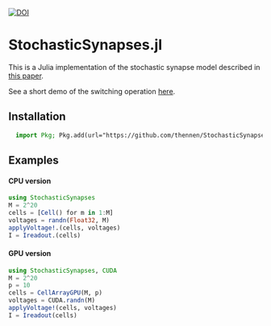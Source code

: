 [![DOI](https://zenodo.org/badge/438966323.svg)](https://zenodo.org/badge/latestdoi/438966323)

# StochasticSynapses.jl

This is a Julia implementation of the stochastic synapse model described in [this paper](https://journal.frontiersin.org/article/10.3389/fnins.2022.941753/full).

See a short demo of the switching operation [here](https://www.youtube.com/watch?v=Kk3HzDUP1Vg).

## Installation

```julia
  import Pkg; Pkg.add(url="https://github.com/thennen/StochasticSynapses.jl")
```

## Examples

#### CPU version

```julia
using StochasticSynapses
M = 2^20
cells = [Cell() for m in 1:M]
voltages = randn(Float32, M)
applyVoltage!.(cells, voltages)
I = Ireadout.(cells)
```

#### GPU version

```julia
using StochasticSynapses, CUDA
M = 2^20
p = 10
cells = CellArrayGPU(M, p)
voltages = CUDA.randn(M)
applyVoltage!(cells, voltages)
I = Ireadout(cells)
```
